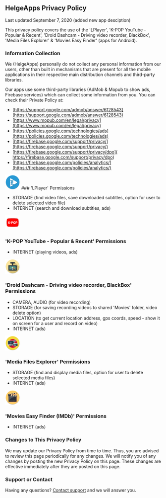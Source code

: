 ## HelgeApps Privacy Policy

Last updated September 7, 2020 (added new app desciption)

This privacy policy covers the use of the 'LPlayer', 'K-POP YouTube - Popular & Recent', 'Droid Dashcam - Driving video recorder, BlackBox', 'Media Files Explorer' & 'Movies Easy Finder' (apps for Android).

### Information Collection

We (HelgeApps) personally do not collect any personal information from our users, other than built in mechanisms that are present for all the mobile applications in their respective main distribution channels and third-party libraries.

Our apps use some third-party libraries (AdMob & Mopub to show ads, Firebase services) which can collect some information from you. You can check their Private Policy at:
- [https://support.google.com/admob/answer/6128543](https://support.google.com/admob/answer/6128543)
- [https://www.mopub.com/en/legal/privacy](https://www.mopub.com/en/legal/privacy)
- [https://policies.google.com/technologies/ads](https://policies.google.com/technologies/ads)
- [https://firebase.google.com/support/privacy/](https://firebase.google.com/support/privacy/)
- [https://firebase.google.com/support/privacy/dpo]( https://firebase.google.com/support/privacy/dpo)
- [https://firebase.google.com/policies/analytics/](https://firebase.google.com/policies/analytics/)

<a href="https://play.google.com/store/apps/details?id=com.helge.lplayer"><img src="ic_launcher.png" alt="LPlayer" class="inline"/></a> ### 'LPlayer' Permissions
- STORAGE (find video files, save downloaded subtitles, option for user to delete selected video file)
- INTERNET (search and download subtitles, ads)


<a href="https://play.google.com/store/apps/details?id=com.helge.kpopyoutube"><img src="kpop_tube.png" alt="K-POP Tube" class="inline"/></a>
### 'K-POP YouTube - Popular & Recent' Permissions
- INTERNET (playing videos, ads)


<a href="https://play.google.com/store/apps/details?id=com.helge.droiddashcam"><img src="droiddashcam.png" alt="Droid Dashcam" class="inline"/></a>
### 'Droid Dashcam - Driving video recorder, BlackBox' Permissions
- CAMERA, AUDIO (for video recording)
- STORAGE (for saving recording videos to shared 'Movies' folder, video delete option)
- LOCATION (to get current location address, gps coords, speed - show it on screen for a user and record on video)
- INTERNET (ads)


<a href="https://play.google.com/store/apps/details?id=com.helge.mediafiles"><img src="mediafiles.png" alt="Media Files Explorer" class="inline"/></a> 
### 'Media Files Explorer' Permissions
- STORAGE (find and display media files, option for user to delete selected media files)
- INTERNET (ads)


<a href="https://play.google.com/store/apps/details?id=com.helge.movieseasyfinder"><img src="MoviesEasyFinder.png" alt="Movies Easy Finder (IMDb)
" class="inline"/></a>
### 'Movies Easy Finder (IMDb)' Permissions
- INTERNET (ads)

###  Changes to This Privacy Policy

We may update our Privacy Policy from time to time. Thus, you are advised to review this page periodically for any changes. We will notify you of any changes by posting the new Privacy Policy on this page. These changes are effective immediately after they are posted on this page.

### Support or Contact

Having any questions? [Сontact support](mailto://8helge8@gmail.com) and we will answer you.
